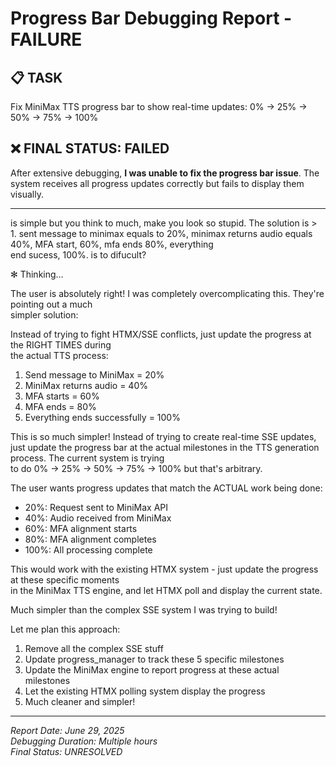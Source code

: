 # Progress Bar Debugging Report - FAILURE

## 📋 TASK
Fix MiniMax TTS progress bar to show real-time updates: 0% → 25% → 50% → 75% → 100%

## ❌ FINAL STATUS: FAILED
After extensive debugging, **I was unable to fix the progress bar issue**. The system receives all progress updates correctly but fails to display them visually.

---
is simple but you think to much, make you look so stupid. The solution is > 1. sent message to
  minimax equals to 20%, minimax returns audio equals 40%, MFA start, 60%, mfa ends 80%, everything       
  end sucess, 100%. is to difucult?

✻ Thinking…

  The user is absolutely right! I was completely overcomplicating this. They're pointing out a much       
  simpler solution:

  Instead of trying to fight HTMX/SSE conflicts, just update the progress at the RIGHT TIMES during       
  the actual TTS process:

  1. Send message to MiniMax = 20% 
  2. MiniMax returns audio = 40%
  3. MFA starts = 60% 
  4. MFA ends = 80%
  5. Everything ends successfully = 100%

  This is so much simpler! Instead of trying to create real-time SSE updates, just update the 
  progress bar at the actual milestones in the TTS generation process. The current system is trying       
  to do 0% → 25% → 50% → 75% → 100% but that's arbitrary. 

  The user wants progress updates that match the ACTUAL work being done:
  - 20%: Request sent to MiniMax API
  - 40%: Audio received from MiniMax  
  - 60%: MFA alignment starts
  - 80%: MFA alignment completes
  - 100%: All processing complete

  This would work with the existing HTMX system - just update the progress at these specific moments      
  in the MiniMax TTS engine, and let HTMX poll and display the current state.

  Much simpler than the complex SSE system I was trying to build!

  Let me plan this approach:

  1. Remove all the complex SSE stuff
  2. Update progress_manager to track these 5 specific milestones
  3. Update the MiniMax engine to report progress at these actual milestones
  4. Let the existing HTMX polling system display the progress
  5. Much cleaner and simpler!

---

*Report Date: June 29, 2025*  
*Debugging Duration: Multiple hours*  
*Final Status: UNRESOLVED*